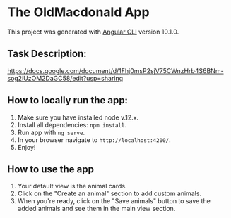 # The OldMacdonald App

This project was generated with [Angular CLI](https://github.com/angular/angular-cli) version 10.1.0.

## Task Description:
https://docs.google.com/document/d/1Fhj0msP2sjV75CWnzHrb4S6BNm-sog2iUzOM2DaGC58/edit?usp=sharing

## How to locally run the app:
1. Make sure you have installed node v.12.x.
2. Install all dependencies: `npm install`.
3. Run app with `ng serve`.
4. In your browser navigate to `http://localhost:4200/`.
5. Enjoy!

## How to use the app
1. Your default view is the animal cards.
2. Click on the "Create an animal" section to add custom animals.
3. When you're ready, click on the "Save animals" button to save the added animals and see them in the main view section.